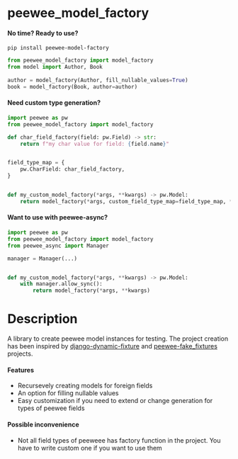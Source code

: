 peewee_model_factory
====================


#### No time? Ready to use?

```
pip install peewee-model-factory
```

```python
from peewee_model_factory import model_factory
from model import Author, Book
 
author = model_factory(Author, fill_nullable_values=True)
book = model_factory(Book, author=author)

```

#### Need custom type generation?

```python
import peewee as pw
from peewee_model_factory import model_factory

def char_field_factory(field: pw.Field) -> str:
    return f"my char value for field: {field.name}"


field_type_map = {
    pw.CharField: char_field_factory,
}


def my_custom_model_factory(*args, **kwargs) -> pw.Model:
    return model_factory(*args, custom_field_type_map=field_type_map, **kwargs) 

```

#### Want to use with peewee-async?

```python
import peewee as pw
from peewee_model_factory import model_factory
from peewee_async import Manager

manager = Manager(...)


def my_custom_model_factory(*args, **kwargs) -> pw.Model:
    with manager.allow_sync():
        return model_factory(*args, **kwargs) 

```


# Description
A library to create peewee model instances for testing. 
The project creation has been inspired by [django-dynamic-fixture](https://github.com/paulocheque/django-dynamic-fixture)
and [peewee-fake_fixtures](https://github.com/niedbalski/peewee-fake_fixtures) projects.

#### Features
* Recursevely creating models for foreign fields
* An option for filling nullable values
* Easy customization if you need to extend or change generation for types of peewee fields

#### Possible inconvenience
* Not all field types of peeweee has factory function in the project. You have to write custom one if you want to use them

 